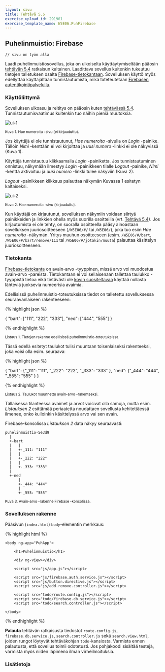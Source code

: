 ```yaml
---
layout: sivu
title: Tehtävä 5.6
exercise_upload_id: 291901
exercise_template_name: W5E06.PuhFirebase
---
```


## Puhelinmuistio: Firebase 

~~~
// sivu on työn alla
~~~

Laadi puhelinmuistiosovellus, joka on ulkoiselta käyttäytymiseltään pääosin [tehtävän 5.4](../tehtava54) ratkaisun kaltainen. Laadittava sovellus kuitenkin tukeutuu tietojen talletuksen osalta [Firebase-tietokantaan][firebase-db]. Sovelluksen käyttö myös edellyttää käyttäjältään tunnistautumista, mikä toteteutetaan [Firebasen autentikointipalvelulla][firebase-auth].

[firebase-db]: https://firebase.google.com/docs/database/
[firebase-auth]: https://firebase.google.com/docs/auth/

### Käyttöliittymä

Sovelluksen ulkoasu ja reititys on pääosin kuten [tehtävässä 5.4](../tehtava54). Tunnistautumisvaatimus kuitenkin tuo näihin pieniä muutoksia. 

![ui-1](../img/w5e06-1.png "ui-1")

<small>Kuva 1. Hae numeroita -sivu (ei kirjauduttu).</small>

Jos käyttäjä ei ole tunnistautunut, *Hae numeroita* -sivulla on *Login* -painike. Tällöin *Nimi* -kenttään ei voi kirjoittaa ja *uusi numero* -linkki ei ole näkyvissä (Kuva 1).

Käyttäjä tunnistautuu klikkaamalla *Login* -painiketta. Jos tunnistautuminen onnistuu, näkymään ilmestyy *Login* -painikkeen tilalle *Logout* -painike, *Nimi* -kenttä aktivoituu ja *uusi numero* -linkki tulee näkyviin (Kuva 2).

*Logout* -painikkeen klikkaus palauttaa näkymän Kuvassa 1 esitetyn kaltaiseksi.

![ui-2](../img/w5e06-2.png "ui-2")

<small>Kuva 2. Hae numeroita -sivu (kirjauduttu).</small>

Kun käyttäjä on kirjautunut, sovelluksen näkymiin voidaan siirtyä painikkeiden ja linkkien ohella myös suorilla osoitteilla (vrt. [Tehtävä 5.4](../tehtava54)). Jos kirjautumista ei ole tehty, on suoralla osoitteella pääsy ainoastaan sovelluksen juuriosoitteeseen (`/W5E06/#/` tai `/W5E06/`), joka tuo esiin *Hae numeroita* -näkymän. Yritys muuhun osoitteeseen (esim. `/W5E06/#/bart`, `/W5E06/#/bart/remove/111` tai `/W5E06/#/jotakin/muuta`) palauttaa käsittelyn juuriosoitteeseen.


### Tietokanta


[Firebase-tietokanta][firebase-db] on avain-arvo -tyyppinen, missä arvo voi muodostua  avain-arvo -pareista. Tietokantaan ei voi sellaisenaan tallettaa taulukko -tyyppistä tietoa eikä tietävästi ole [kovin suositeltavaa][array-practices] käyttää nollasta lähteviä juoksevia numeerisia avaimia.

[array-practices]: https://firebase.googleblog.com/2014/04/best-practices-arrays-in-firebase.html

Edellisissä puhelinmuistio-toteutuksissa tiedot on talletettu sovelluksessa seuraavanlaiseen rakenteeseen:

{% highlight json %}

{ "bart": ["111", "222", "333"],
  "ned":  ["444", "555"] }

{% endhighlight %}

<small>Listaus 1. Tietojen rakenne edellisissä puhelinmuistio-toteutuksissa.</small>

Tässä edellä esitetyt taulukot tulisi muuntaan toisenlaiseksi rakenteeksi, joka voisi olla esim. seuraava:

{% highlight json %}

{ "bart": {"_111": "111", "_222": "222", "_333": "333" },
  "ned":  {"_444": "444", "_555": "555" } }

{% endhighlight %}

<small>Listaus 2. Taulukot muunnettu avain-arvo -rakenteeksi.</small>

Tällaisessa tilanteessa avaimet ja arvot voisivat olla samoja, mutta esim. *Listauksen 2*  esittämää periaatetta noudattaen sovellusta kehitettäessä ilmenee, onko kulloinkin käsittelyssä arvo vai sen avain. 

Firebase-konsolissa *Listauksen 2* data näkyy seuraavasti:

~~~
puhelinmuistio-5e3d9
  |
  +-bart
  |   |
  |   +-_111: "111"
  |   |
  |   +-_222: "222"
  |   |     
  |   +-_333: "333"  
  |
  +-ned
      |
      +-_444: "444" 
      |
      +-_555: "555"
~~~

<small>Kuva 3. Avain-arvo -rakenne Firebase -konsolissa.</small>

### Sovelluksen rakenne

Pääsivun (`index.html`) `body`-elementin merkkaus:


{% highlight html %}

    <body ng-app="PuhApp">

        <h1>Puhelinmuistio</h1>

        <div ng-view></div>
        
        <script src="js/app.js"></script>
        
        <script src="js/firebase.auth.service.js"></script>
        <script src="js/button.directive.js"></script>             
        <script src="js/add.remove.controller.js"></script>
        
        <script src="todo/route.config.js"></script>
        <script src="todo/firebase.db.service.js"></script>
        <script src="todo/search.controller.js"></script>

    </body>

{% endhighlight %}


**Palauta** tehtävän ratkaisusta tiedostot `route.config.js`, `firebase.db.service.js`, `search.controller.js` sekä `search.view.html`, joiden rungot löytyvät tehtäväkohjan `todo`-kansiosta. Varmista ennen palautusta, että sovellus toimii odotetusti. Jos pohjakoodi sisältää testejä, varmista myös niiden läpimeno ilman virheilmoituksia.


### Lisätietoja
